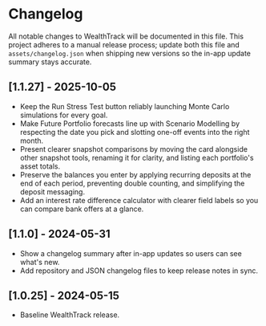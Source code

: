 # Changelog

All notable changes to WealthTrack will be documented in this file. This project adheres to a manual release process; update both this file and `assets/changelog.json` when shipping new versions so the in-app update summary stays accurate.

## [1.1.27] - 2025-10-05
- Keep the Run Stress Test button reliably launching Monte Carlo simulations for every goal.
- Make Future Portfolio forecasts line up with Scenario Modelling by respecting the date you pick and slotting one-off events into the right month.
- Present clearer snapshot comparisons by moving the card alongside other snapshot tools, renaming it for clarity, and listing each portfolio's asset totals.
- Preserve the balances you enter by applying recurring deposits at the end of each period, preventing double counting, and simplifying the deposit messaging.
- Add an interest rate difference calculator with clearer field labels so you can compare bank offers at a glance.

## [1.1.0] - 2024-05-31
- Show a changelog summary after in-app updates so users can see what's new.
- Add repository and JSON changelog files to keep release notes in sync.

## [1.0.25] - 2024-05-15
- Baseline WealthTrack release.


